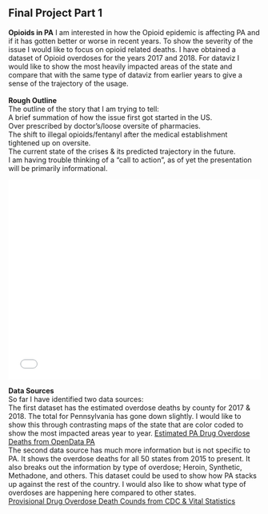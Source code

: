 
## Final Project Part 1

**Opioids in PA**
I am interested in how the Opioid epidemic is affecting PA and if it has gotten better or worse in recent years. To show the severity of the issue I would like to focus on opioid related deaths. I have obtained a dataset of Opioid overdoses for the years 2017 and 2018. For dataviz I would like to show the most heavily impacted areas of the state and compare that with the same type of dataviz from earlier years to give a sense of the trajectory of the usage.<br/> 
<br/> **Rough Outline** <br/> 
The outline of the story that I am trying to tell:<br/> 
A brief summation of how the issue first got started in the US.	<br/> 
	Over prescribed by doctor’s/loose oversite of pharmacies.<br/> 
The shift to illegal opioids/fentanyl after the medical establishment tightened up on oversite.<br/> 
The current state of the crises & its predicted trajectory in the future.<br/> 
I am having trouble thinking of a “call to action”, as of yet the presentation will be primarily informational.<br/> 



<iframe title="Opioid Deaths" aria-label="USA pennsylvania counties choropleth map" id="datawrapper-chart-jAO5s" src="//datawrapper.dwcdn.net/jAO5s/1/" scrolling="no" frameborder="0" style="width: 0; min-width: 100% !important; border: none;" height="400"></iframe><script type="text/javascript">!function(){"use strict";window.addEventListener("message",function(a){if(void 0!==a.data["datawrapper-height"])for(var e in a.data["datawrapper-height"]){var t=document.getElementById("datawrapper-chart-"+e)||document.querySelector("iframe[src*='"+e+"']");t&&(t.style.height=a.data["datawrapper-height"][e]+"px")}})}();</script>


**Data Sources**<br/> 
So far I have identified two data sources:<br/> 
The first dataset has the estimated overdose deaths by county for 2017 & 2018. The total for Pennsylvania has gone down slightly. I would like to show this through contrasting maps of the state that are color coded to show the most impacted areas year to year. 
[Estimated PA Drug Overdose Deaths from OpenData PA](https://data.pa.gov/stories/s/Pennsylvania-Opioids/9q45-nckt/) <br/>
The second data source has much more information but is not specific to PA. It shows the overdose deaths for all 50 states from 2015 to present. It also breaks out the information by type of overdose; Heroin, Synthetic, Methadone, and others. This dataset could be used to show how PA stacks up against the rest of the country. I would also like to show what type of overdoses are happening here compared to other states.<br/>
[Provisional Drug Overdose Death Counds from CDC & Vital Statistics](https://www.cdc.gov/nchs/nvss/vsrr/drug-overdose-data.htm)
